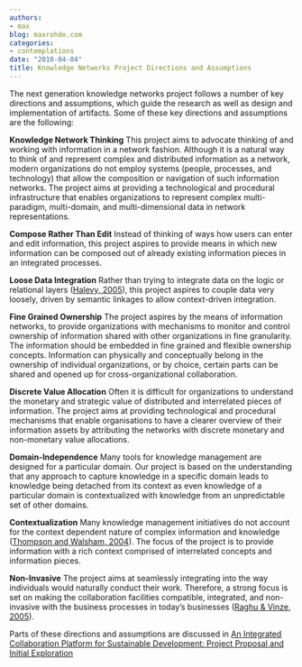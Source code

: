 ```yaml
---
authors:
- max
blog: maxrohde.com
categories:
- contemplations
date: "2010-04-04"
title: Knowledge Networks Project Directions and Assumptions
---
```


The next generation knowledge networks project follows a number of key directions and assumptions, which guide the research as well as design and implementation of artifacts. Some of these key directions and assumptions are the following:

**Knowledge Network Thinking** This project aims to advocate thinking of and working with information in a network fashion. Although it is a natural way to think of and represent complex and distributed information as a network, modern organizations do not employ systems (people, processes, and technology) that allow the composition or navigation of such information networks. The project aims at providing a technological and procedural infrastructure that enables organizations to represent complex multi-paradigm, multi-domain, and multi-dimensional data in network representations.

**Compose Rather Than Edit** Instead of thinking of ways how users can enter and edit information, this project aspires to provide means in which new information can be composed out of already existing information pieces in an integrated processes.

**Loose Data Integration** Rather than trying to integrate data on the logic or relational layers ([Halevy, 2005](http://www.citeulike.org/user/mxro/article/903724)), this project aspires to couple data very loosely, driven by semantic linkages to allow context-driven integration.

**Fine Grained Ownership** The project aspires by the means of information networks, to provide organizations with mechanisms to monitor and control ownership of information shared with other organizations in fine granularity. The information should be embedded in fine grained and flexible ownership concepts. Information can physically and conceptually belong in the ownership of individual organizations, or by choice, certain parts can be shared and opened up for cross-organizational collaboration.

**Discrete Value Allocation** Often it is difficult for organizations to understand the monetary and strategic value of distributed and interrelated pieces of information. The project aims at providing technological and procedural mechanisms that enable organisations to have a clearer overview of their information assets by attributing the networks with discrete monetary and non-monetary value allocations.

**Domain-Independence** Many tools for knowledge management are designed for a particular domain. Our project is based on the understanding that any approach to capture knowledge in a specific domain leads to knowledge being detached from its context as even knowledge of a particular domain is contextualized with knowledge from an unpredictable set of other domains.

**Contextualization** Many knowledge management initiatives do not account for the context dependent nature of complex information and knowledge ([Thompson and Walsham, 2004](http://www.citeulike.org/user/mxro/article/4116)). The focus of the project is to provide information with a rich context comprised of interrelated concepts and information pieces.

**Non-Invasive** The project aims at seamlessly integrating into the way individuals would naturally conduct their work. Therefore, a strong focus is set on making the collaboration facilities compatible, integrated, and non-invasive with the business processes in today’s businesses ([Raghu & Vinze, 2005](http://www.citeulike.org/user/mxro/article/5446066)).

Parts of these directions and assumptions are discussed in [An Integrated Collaboration Platform for Sustainable Development: Project Proposal and Initial Exploration](http://www.citeulike.org/user/mxro/article/6301801)
